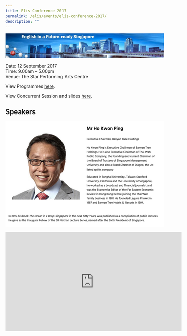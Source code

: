 ```yaml
---
title: Elis Conference 2017
permalink: /elis/events/elis-conference-2017/
description: ""
---
```

![](/images/narrow_skyline.jpg)

Date: 12 September 2017  
Time: 9.00am – 5.00pm  
Venue: The Star Performing Arts Centre

View Programmes&nbsp;[here](/elis/events/elis-conference-2017/elis-conference-2017-programmes).

View Concurrent Session and slides&nbsp;[here](/elis/events/elis-conference-2017/elis-conference-2017-concurrent-sessions).

## Speakers

![](/images/Ho%20Kwon%20Ping.jpg)

<iframe allowfullscreen="" allow="accelerometer; autoplay; clipboard-write; encrypted-media; gyroscope; picture-in-picture; web-share" frameborder="0" title="YouTube video player" src="https://www.youtube.com/embed/XgI0KPJB2Xc" height="315" width="560"></iframe>

